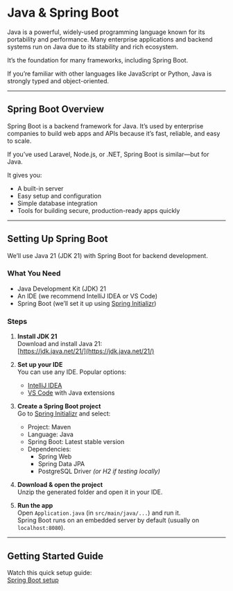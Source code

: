 # Java & Spring Boot

Java is a powerful, widely-used programming language known for its portability and performance. Many enterprise applications and backend systems run on Java due to its stability and rich ecosystem.

It’s the foundation for many frameworks, including Spring Boot.

If you’re familiar with other languages like JavaScript or Python, Java is strongly typed and object-oriented.

---

## Spring Boot Overview

Spring Boot is a backend framework for Java. It’s used by enterprise companies to build web apps and APIs because it’s fast, reliable, and easy to scale.

If you’ve used Laravel, Node.js, or .NET, Spring Boot is similar—but for Java.

It gives you:

- A built-in server
- Easy setup and configuration
- Simple database integration
- Tools for building secure, production-ready apps quickly

---

## Setting Up Spring Boot

We’ll use Java 21 (JDK 21) with Spring Boot for backend development.

### What You Need

- Java Development Kit (JDK) 21
- An IDE (we recommend IntelliJ IDEA or VS Code)
- Spring Boot (we’ll set it up using [Spring Initializr](https://start.spring.io/))

### Steps

1. **Install JDK 21**  
   Download and install Java 21:  
   [https://jdk.java.net/21/](https://jdk.java.net/21/)

2. **Set up your IDE**  
   You can use any IDE. Popular options:

   - [IntelliJ IDEA](https://www.jetbrains.com/idea/)
   - [VS Code](https://code.visualstudio.com/) with Java extensions

3. **Create a Spring Boot project**  
   Go to [Spring Initializr](https://start.spring.io/) and select:

   - Project: Maven
   - Language: Java
   - Spring Boot: Latest stable version
   - Dependencies:
     - Spring Web
     - Spring Data JPA
     - PostgreSQL Driver _(or H2 if testing locally)_

4. **Download & open the project**  
   Unzip the generated folder and open it in your IDE.

5. **Run the app**  
   Open `Application.java` (in `src/main/java/...`) and run it.  
   Spring Boot runs on an embedded server by default (usually on `localhost:8080`).

---

## Getting Started Guide

Watch this quick setup guide:  
[Spring Boot setup](https://youtu.be/gJrjgg1KVL4?si=6Py9xlBMJHQrHy2p)

